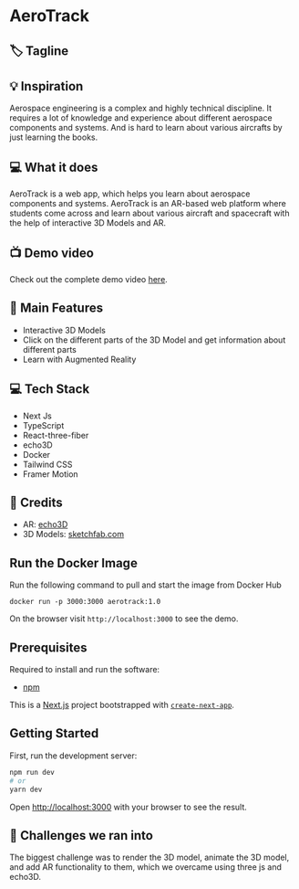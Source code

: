 # AeroTrack

## 🏷 Tagline

## 💡 Inspiration

Aerospace engineering is a complex and highly technical discipline. It requires a lot of knowledge and experience about different aerospace components and systems. And is hard to learn about various aircrafts by just learning the books.

## 💻 What it does

AeroTrack is a web app, which helps you learn about aerospace components and systems. AeroTrack is an AR-based web platform where students come across and learn about various aircraft and spacecraft with the help of interactive 3D Models and AR.

## 📺 Demo video

Check out the complete demo video [here]().

## 🚀 Main Features

- Interactive 3D Models
- Click on the different parts of the 3D Model and get information about different parts
- Learn with Augmented Reality

## 💻 Tech Stack

- Next Js
- TypeScript
- React-three-fiber
- echo3D
- Docker
- Tailwind CSS
- Framer Motion

## 🤝 Credits

- AR: [echo3D](https://www.echo3d.co/)
- 3D Models: [sketchfab.com](https://sketchfab.com)

## Run the Docker Image

Run the following command to pull and start the image from Docker Hub

```
docker run -p 3000:3000 aerotrack:1.0
```

On the browser visit ```http://localhost:3000``` to see the demo.

## Prerequisites

Required to install and run the software:

- [npm](https://www.npmjs.com/get-npm)

This is a [Next.js](https://nextjs.org/) project bootstrapped with [`create-next-app`](https://github.com/vercel/next.js/tree/canary/packages/create-next-app).

## Getting Started

First, run the development server:

```bash
npm run dev
# or
yarn dev
```

Open [http://localhost:3000](http://localhost:3000) with your browser to see the result.

## 🧠 Challenges we ran into

The biggest challenge was to render the 3D model, animate the 3D model, and add AR functionality to them, which we overcame using three js and echo3D.

